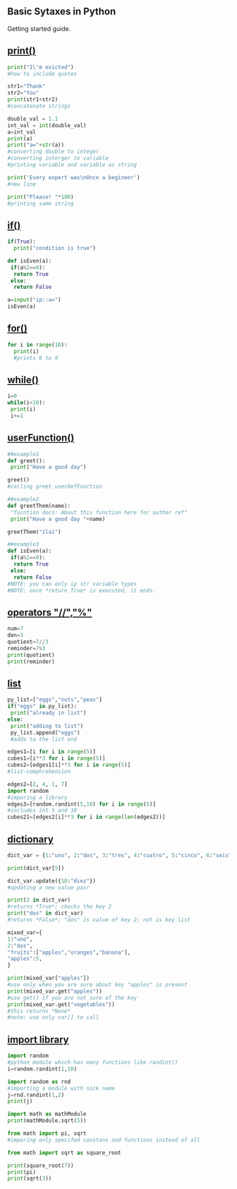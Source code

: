 ## Basic Sytaxes in Python

Getting started guide.

[print()](../basics/print.py)
-------------------------------------------
```python
print("I\'m exicted")
#how to include quotes

str1="Thank"
str2="You"
print(str1+str2)
#concatenate strings

double_val = 1.1
int_val = int(double_val)
a=int_val
print(a)
print("a="+str(a))
#converting double to integer
#converting interger to variable
#printing variable and variable as string

print('Every expert was\nOnce a begineer')
#new line

print("Please! "*100)
#printing same string
```

[if()]()
--------
```Python
if(True):
  print("condition is true")
```

```python
def isEven(a):
 if(a%2==0):
  return True
 else:
  return False

a=input("ip::a=")
isEven(a)
```

[for()](../basics/for.py)
---------------------------------------
```Python
for i in range(10):
  print(i)
  #prints 0 to 9
```

[while()](../basics/while.py)
-----------------------------
```python
i=0
while(i<10):
 print(i)
 i+=1
```

[userFunction()](../basics/userFunction.py)
--------------------------------------------

```Python
##example1
def greet():
 print("Have a good day")

greet()
#calling greet userDefFunction

##example2
def greetThem(name):
 "fucntion docs: About this function here for author ref"
 print("Have a good day "+name)

greetThem("ilai")

##example3
def isEven(a):
 if(a%2==0):
  return True
 else:
  return False
#NOTE: you can only ip str variable types
#NOTE: once *return True* is executed, it ends.
```

[operators "//","%"](../basics/operators.py)
--------------------------------------------
```python
num=7
den=3
quotient=7//3
reminder=7%3
print(quotient)
print(reminder)
```

[list](../basics/list.py)
-------------------------
```python
py_list=["eggs","nuts","peas"]
if("eggs" in py_list):
 print("already in list")
else:
 print("adding to list")
 py_list.append("eggs")
 #adds to the list end

edges1=[i for i in range(5)]
cubes1=[i**3 for i in range(5)]
cubes2=[edges1[i]**3 for i in range(5)]
#list-comphrehension

edges2=[2, 4, 1, 7]
import random
#imporing a library
edges3=[random.randint(5,10) for i in range(5)]
#includes int 5 and 10
cubes21=[edges2[i]**3 for i in range(len(edges2))]
 ```

[dictionary](../basics/dict.py)
------------------------------
```Python
dict_var = {1:"uno", 2:"dos", 3:"tres", 4:"cuatro", 5:"cinco", 6:"seis", 7:"siete", 8:"ocho", 9:"nueve"}

print(dict_var[5])

dict_var.update({10:"diez"})
#updating a new value pair

print(2 in dict_var)
#returns *True*; checks the key 2
print("dos" in dict_var)
#returns *False*; "dos" is value of key 2; not is key list

mixed_var={
1:"uno",
2:"dos",
"fruits":["apples","oranges","banana"],
"apples":5,
}

print(mixed_var["apples"])
#use only when you are sure about key "apples" is present
print(mixed_var.get("apples"))
#use get() if you are not sure of the key
print(mixed_var.get("vegetables"))
#this returns *None*
#note: use only var[] to call
```

[import library](../basics/library.py)
----------------------------------------
```python
import random
#python module which has many functions like randint()
i=random.randint(1,10)

import random as rnd
#importing a module with nick name
j=rnd.randint(1,2)
print(j)

import math as mathModule
print(mathModule.sqrt(5))

from math import pi, sqrt
#imporing only specifed constans and functions instead of all

from math import sqrt as square_root

print(square_root(7))
print(pi)
print(sqrt(3))
```
